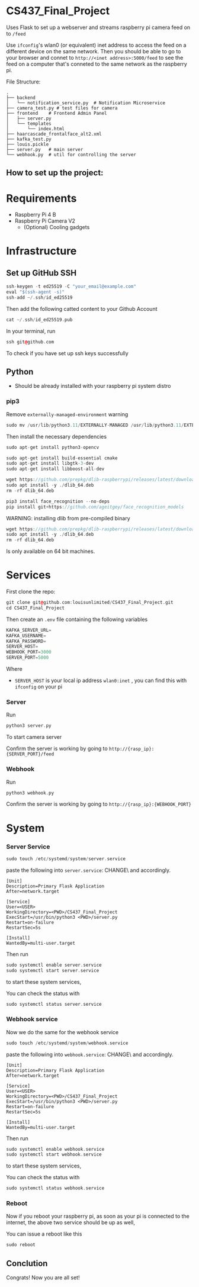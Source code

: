 # CS437_Final_Project

Uses Flask to set up a webserver and streams raspberry pi camera feed on to `/feed`

Use `ifconfig`'s wlan0 (or equivalent) inet address to access the feed on a different device on the same network.
Then you should be able to go to your browser and connet to `http://<inet address>:5000/feed` to see the feed on a computer that's conneted to the same network as the raspberry pi.

File Structure:

```
.
├── backend
│   └── notification_service.py  # Notification Microservice
├── camera_test.py # test files for camera
├── frontend    # Frontend Admin Panel
│   ├── server.py
│   └── templates
│       └── index.html
├── haarcascade_frontalface_alt2.xml
├── kafka_test.py
├── louis.pickle
├── server.py   # main server
└── webhook.py  # util for controlling the server
```

## How to set up the project:
# Requirements

- Raspberry Pi 4 B
- Raspberry Pi Camera V2
    - (Optional) Cooling gadgets

# Infrastructure

## Set up GitHub SSH

```cpp
ssh-keygen -t ed25519 -C "your_email@example.com"
eval "$(ssh-agent -s)"
ssh-add ~/.ssh/id_ed25519
```

Then add the following catted content to your Github Account

```cpp
cat ~/.ssh/id_ed25519.pub
```

In your terminal, run 

```cpp
ssh git@github.com
```

To check if you have set up ssh keys successfully

## Python

- Should be already installed with your raspberry pi system distro

### pip3

Remove `externally-managed-environment` warning

```cpp
sudo mv /usr/lib/python3.11/EXTERNALLY-MANAGED /usr/lib/python3.11/EXTERNALLY-MANAGED.old
```

Then install the necessary dependencies 

```cpp
sudo apt-get install python3-opencv

sudo apt-get install build-essential cmake
sudo apt-get install libgtk-3-dev
sudo apt-get install libboost-all-dev

wget https://github.com/prepkg/dlib-raspberrypi/releases/latest/download/dlib_64.deb
sudo apt install -y ./dlib_64.deb
rm -rf dlib_64.deb

pip3 install face_recognition --no-deps
pip install git+https://github.com/ageitgey/face_recognition_models
```

WARNING: installing dlib from pre-compiled binary

```cpp
wget https://github.com/prepkg/dlib-raspberrypi/releases/latest/download/dlib_64.deb
sudo apt install -y ./dlib_64.deb
rm -rf dlib_64.deb
```

Is only available on 64 bit machines.

# Services

First clone the repo:

```cpp
git clone git@github.com:louisunlimited/CS437_Final_Project.git
cd CS437_Final_Project
```

Then create an `.env` file containing the following variables

```cpp
KAFKA_SERVER_URL=
KAFKA_USERNAME=
KAFKA_PASSWORD=
SERVER_HOST=
WEBHOOK_PORT=3000
SERVER_PORT=5000
```

Where 

- `SERVER_HOST` is your local ip address `wlan0:inet` , you can find this with `ifconfig` on your pi

### Server

Run

```cpp
python3 server.py
```

To start camera server

Confirm the server is working by going to `http://{rasp_ip}:{SERVER_PORT}/feed`

### Webhook

Run

```cpp
python3 webhook.py
```

Confirm the server is working by going to `http://{rasp_ip}:{WEBHOOK_PORT}`

# System

### Server Service

```cpp
sudo touch /etc/systemd/system/server.service
```

paste the following into `server.service`: CHANGE\ <USER> and <PWD> accordingly.

```
[Unit]
Description=Primary Flask Application
After=network.target

[Service]
User=<USER>
WorkingDirectory=<PWD>/CS437_Final_Project
ExecStart=/usr/bin/python3 <PWD>/server.py
Restart=on-failure
RestartSec=5s

[Install]
WantedBy=multi-user.target
```

Then run

```cpp
sudo systemctl enable server.service
sudo systemctl start server.service
```

to start these system services,

You can check the status with

```cpp
sudo systemctl status server.service
```

### Webhook service

Now we do the same for the webhook service

```cpp
sudo touch /etc/systemd/system/webhook.service
```

paste the following into `webhook.service`: CHANGE\ <USER> and <PWD> accordingly.

```
[Unit]
Description=Primary Flask Application
After=network.target

[Service]
User=<USER>
WorkingDirectory=<PWD>/CS437_Final_Project
ExecStart=/usr/bin/python3 <PWD>/server.py
Restart=on-failure
RestartSec=5s

[Install]
WantedBy=multi-user.target
```

Then run

```cpp
sudo systemctl enable webhook.service
sudo systemctl start webhook.service
```

to start these system services,

You can check the status with

```cpp
sudo systemctl status webhook.service
```

### Reboot

Now if you reboot your raspberry pi, as soon as your pi is connected to the internet, the above two service should be up as well,

You can issue a reboot like this

```cpp
sudo reboot
```

## Conclution

Congrats! Now you are all set!

